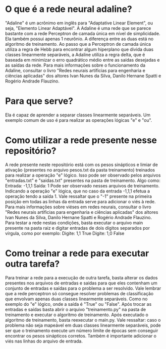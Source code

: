 # O que é a rede neural adaline?
"Adaline" é um acrônimo em inglês para "Adaptative Linear Element", ou seja, "Elemento Linear Adaptável". A Adaline é uma rede que se parece bastante com a rede Perceptron de camada única em nível de simplicidade. Ela também possui apenas 1 neurônio. A diferença entre as duas está no algoritmo de treinamento. Ao passo que a Perceptron de camada única utiliza a regra de Hebb para encontrar algum hiperplano que divida duas classes linearmente separáveis, a Adaline utiliza a regra delta, que é baseada em minimizar o erro quadrático médio entre as saídas desejadas e as saídas da rede. 
Para mais informações sobre o funcionamento da Adaline, consultar o livro "Redes neurais artificias para  engenharia e ciências aplicadas" dos altores Ivan Nunes da Silva, Danilo Hernane Spatti e Rogério Andrade Flauzino.
# Para que serve?
Ela é capaz de aprender a separar classes linearmente separáveis. Um exemplo comum de uso é para realizar as operações lógicas "e" e "ou".
# Como utilizar a rede presente nesse repositório?
A rede presente neste repositório está com os pesos sinápticos e limiar de ativação (presentes no arquivo pesos.txt da pasta treinamento) treinados para realizar a operação "e" lógico. Isso pode ser observado pelos arquivos "entradas.txt" e "saidas.txt" presentes na pasta de treinamento.
Algo como:
Entrada: -1,1,1
Saída: 1
Pode ser observado nesses arquivos de treinamento. Indicando a operação "e" lógica, que no caso da entrada -1,1,1 efetua a operação tendo a saída 1. Vale ressaltar que o "-1" presente na primeira posição em todas as linhas da entrada serve para adicionar o viés à rede. Para mais informações sobre viéses em redes neurais, consultar o livro "Redes neurais artificias para  engenharia e ciências aplicadas" dos altores Ivan Nunes da Silva, Danilo Hernane Spatti e Rogério Andrade Flauzino.
Para testar a rede nestas condições, basta executar o arquivo main presente na pasta raiz e digitar entradas de dois dígitos separados por vírgula, como por exemplo:
Digite: 1,1 
True
Digite: 1,0
False
# Como treinar a rede para executar outra tarefa?
Para treinar a rede para a execução de outra tarefa, basta alterar os dados presentes nos arquivos de entradas e saidas para que eles contenham um conjunto de entradas e saídas para o problema a ser resolvido. Vale lembrar que a rede perceptron só consegue resolver problemas de classificação que envolvam apenas duas classes linearmente separáveis. Como no exemplo do "e" lógico, onde a saída é "True" ou "False".
Após trocar as entradas e saídas basta abrir o arquivo "treinamento.py" na pasta de treinamento e executar o algoritmo de treinamento.
Após executado o algoritmo de treinamento, basta reexecutar o main.py.
Vale ressaltar: caso o problema não seja mapeável em duas classes linearmente separáveis, pode ser que o treinamento execute um número limite de épocas sem conseguir encontrar os pesos sinápticos corretos. Também é importante adicionar o viés nas linhas do arquivo de entrada.
